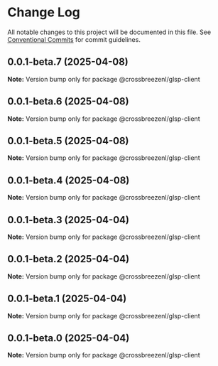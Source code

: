# Change Log

All notable changes to this project will be documented in this file.
See [Conventional Commits](https://conventionalcommits.org) for commit guidelines.

## 0.0.1-beta.7 (2025-04-08)

**Note:** Version bump only for package @crossbreezenl/glsp-client

## 0.0.1-beta.6 (2025-04-08)

**Note:** Version bump only for package @crossbreezenl/glsp-client

## 0.0.1-beta.5 (2025-04-08)

**Note:** Version bump only for package @crossbreezenl/glsp-client

## 0.0.1-beta.4 (2025-04-08)

**Note:** Version bump only for package @crossbreezenl/glsp-client

## 0.0.1-beta.3 (2025-04-04)

**Note:** Version bump only for package @crossbreezenl/glsp-client

## 0.0.1-beta.2 (2025-04-04)

**Note:** Version bump only for package @crossbreezenl/glsp-client

## 0.0.1-beta.1 (2025-04-04)

**Note:** Version bump only for package @crossbreezenl/glsp-client

## 0.0.1-beta.0 (2025-04-04)

**Note:** Version bump only for package @crossbreezenl/glsp-client
